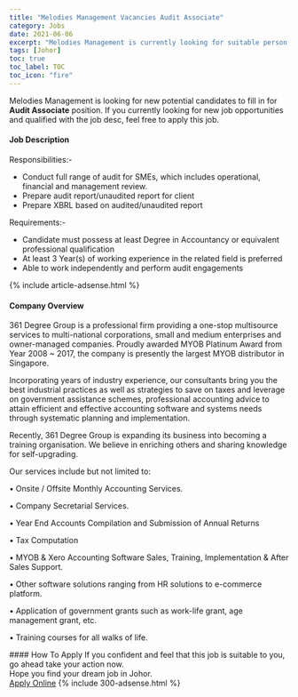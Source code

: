 ```yaml
---
title: "Melodies Management Vacancies Audit Associate" 
category: Jobs 
date: 2021-06-06 
excerpt: "Melodies Management is currently looking for suitable person to fill in the Audit Associate which based in Johor" 
tags: [Johor] 
toc: true 
toc_label: TOC 
toc_icon: "fire" 
--- 
```


<p>Melodies Management is looking for new potential candidates to fill in for <b>Audit Associate</b> position. If you currently looking for new job opportunities and qualified with the job desc, feel free to apply this job.
</p><div><div><h4>Job Description</h4></div><div><div><span><div><p>Responsibilities:-</p><ul><li>Conduct full range of audit for SMEs, which includes operational, financial and management review.</li><li>Prepare audit report/unaudited report for client</li><li>Prepare XBRL based on audited/unaudited report</li></ul><p>Requirements:-</p><ul><li>Candidate must possess at least Degree in Accountancy or equivalent professional qualification</li><li>At least 3 Year(s) of working experience in the related field is preferred</li><li>Able to work independently and perform audit engagements</li></ul></div></span></div></div></div> 
{% include article-adsense.html %} 
<div><div><h4>Company Overview</h4></div><div><div><span><div><p>361 Degree Group is a professional firm providing a one-stop multisource services to multi-national corporations, small and medium enterprises and owner-managed companies. Proudly awarded MYOB Platinum Award from Year 2008 ~ 2017, the company is presently the largest MYOB distributor in Singapore.</p><p>Incorporating years of industry experience, our consultants bring you the best industrial practices as well as strategies to save on taxes and leverage on government assistance schemes, professional accounting advice to attain efficient and effective accounting software and systems needs through systematic planning and implementation.</p><p>Recently, 361 Degree Group is expanding its business into becoming a training organisation. We believe in enriching others and sharing knowledge for self-upgrading.</p><p>Our services include but not limited to:</p><p>&#8226; Onsite / Offsite Monthly Accounting Services.</p><p>&#8226; Company Secretarial Services.</p><p>&#8226; Year End Accounts Compilation and Submission of Annual Returns</p><p>&#8226; Tax Computation </p><p>&#8226; MYOB &amp; Xero Accounting Software Sales, Training, Implementation &amp; After Sales Support.</p><p>&#8226; Other software solutions ranging from HR solutions to e-commerce platform.</p><p>&#8226; Application of government grants such as work-life grant, age management grant, etc.</p><p>&#8226; Training courses for all walks of life.</p></div></span></div></div></div> 
#### How To Apply 
If you confident and feel that this job is suitable to you, go ahead take your action now. <br/> 
Hope you find your dream job in Johor. <br/> 
<a href="https://www.jobstreet.com.my/en/job/audit-associate-4583940?jobId=jobstreet-my-job-4583940&" class="btn btn--info" target="_blank" rel="nofollow noopenner">Apply Online</a> 
{% include 300-adsense.html %} 